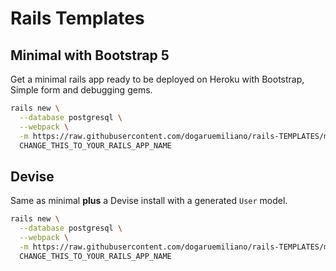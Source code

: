 # Rails Templates
## Minimal with Bootstrap 5

Get a minimal rails app ready to be deployed on Heroku with Bootstrap, Simple form and debugging gems.

```bash
rails new \
  --database postgresql \
  --webpack \
  -m https://raw.githubusercontent.com/dogaruemiliano/rails-TEMPLATES/master/bootstrap.rb \
  CHANGE_THIS_TO_YOUR_RAILS_APP_NAME
```

## Devise

Same as minimal **plus** a Devise install with a generated `User` model.

```bash
rails new \
  --database postgresql \
  --webpack \
  -m https://raw.githubusercontent.com/dogaruemiliano/rails-TEMPLATES/master/devise.rb \
  CHANGE_THIS_TO_YOUR_RAILS_APP_NAME
```
